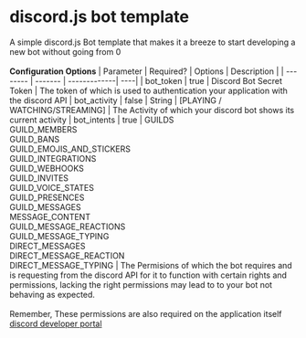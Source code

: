 # discord.js bot template
 A simple discord.js Bot template that makes it a breeze to start developing a new bot without going from 0<br/><br/>
**Configuration Options**
| Parameter    | Required? | Options | Description |
| -------- | ------- | -------------| ----|
| bot_token  | true    | Discord Bot Secret Token | The token of which is used to authentication your application with the discord API 
| bot_activity | false  | String \| [PLAYING / WATCHING/STREAMING]  | The Activity of which your discord bot shows its current activity
| bot_intents    | true    | GUILDS<br/>GUILD_MEMBERS<br/>GUILD_BANS<br/>GUILD_EMOJIS_AND_STICKERS<br/>GUILD_INTEGRATIONS<br/>GUILD_WEBHOOKS<br/>GUILD_INVITES<br/>GUILD_VOICE_STATES<br/>GUILD_PRESENCES<br/>GUILD_MESSAGES<br/>MESSAGE_CONTENT<br/>GUILD_MESSAGE_REACTIONS<br/>GUILD_MESSAGE_TYPING<br/>DIRECT_MESSAGES<br/>DIRECT_MESSAGE_REACTION<br/>DIRECT_MESSAGE_TYPING | The Permisions of which the bot requires and is requesting from the discord API for it to function with certain rights and permissions, lacking the right permissions may lead to to your bot not behaving as expected.<br/> <br/> Remember, These permissions are also required on the application itself [discord developer portal](https://discord.dev)